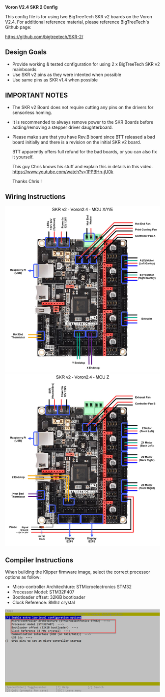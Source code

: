 <B>Voron V2.4 SKR 2 Config</b>

This config file is for using two BigTreeTech SKR v2 boards on the Voron V2.4. For additional reference material, please reference BigTreeTech's Github page:

https://github.com/bigtreetech/SKR-2/

## Design Goals ##
* Provide working & tested configuration for using 2 x BigTreeTech SKR v2 mainboards
* Use SKR v2 pins as they were intented when possible
* Use same pins as SKR v1.4 when possible

## IMPORTANT NOTES ##

* The SKR v2 Board does not require cutting any pins on the drivers for sensorless homing.

* It is recommended to always remove power to the SKR Boards before adding/removing a stepper driver daughterboard.

* Please make sure that you have Rev.B board since BTT released a bad board initially and there is a revision on the initial SKR v2 board.

  BTT apparently offers full refund for the bad boards, or you can also fix it yourself.

  This guy Chris knows his stuff and explain this in details in this video.
  https://www.youtube.com/watch?v=1PPBHn-jU0k

  Thanks Chris !

## Wiring Instructions ##
![SKR2 - MCU X/Y/E Wiring](SKR2-MCUXYE-wiring.jpg)
![SKR2 - MCU X/Y/E Wiring](SKR2-MCUZ-wiring.jpg)

## Compiler Instructions ##

When building the Klipper firmware image, select the correct processor options as follow:
* Micro-controller Architechture: STMicroelectronics STM32
* Processor Model: STM32F407
* Bootloader offset: 32KiB bootloader
* Clock Reference: 8Mhz crystal

![Klipper Build Menuconfig](Klipper-menuconfig.png)

